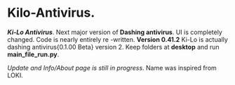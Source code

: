 # Kilo-Antivirus.

**_Ki-Lo Antivirus_**. Next major version of **Dashing antivirus**.
UI is completely changed. Code is nearly entirely re -written.
**Version 0.41.2** Ki-Lo is actually dashing antivirus{0.1.00 Beta} version 2.
Keep folders at **desktop** and run **main_file_run.py**.

_Update and Info/About page is still in progress_.
Name was inspired from LOKI.
